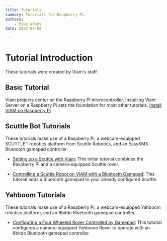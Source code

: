 ```yaml
---
title: Tutorials
summary: Tutorials for Raspberry Pi.
authors:
    - Mike Adams
date: 2022-08-02

---
```

# Tutorial Introduction
These tutorials were created by Viam's staff.

## Basic Tutorial
Viam projects center on the Raspberry Pi microcontroller.
Installing Viam Server on a Raspberry Pi sets the foundation for most other tutorials.
[Install VIAM on Raspberry Pi](/getting-started/installation.md)


## Scuttle Bot Tutorials
These tutorials make use of a Raspberry Pi, a webcam-equipped SCUTTLE™ robotics platform from Scuttle Robotics, and an EasySMX Bluetooth gamepad controller.

* [Setting up a Scuttle with Viam](/tutorials/scuttlebot): 
This initial tutorial combines the Raspberry Pi and a camera-equipped Scuttle rover.

* [Controlling a Scuttle Robot on VIAM with a Bluetooth Gamepad](/tutorials/scuttle-gamepad):
This tutorial adds a Bluetooth gamepad to your already configured Scuttle.

## Yahboom Tutorials
These tutorials make use of a Raspberry Pi, a webcam-equipped Yahboom robotics platform, and an 8bitdo Bluetooth gamepad controller.

* [Configuring a Four Wheeled Rover Controlled by Gamepad](/tutorials/yahboom-rover):
This tutorial configures a camera-equipped Yahboom Rover to operate with an 8bitdo Bluetooth gamepad controller.
